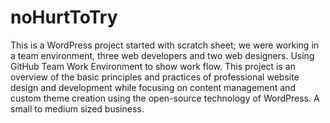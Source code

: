 # noHurtToTry

This is a WordPress project started with scratch sheet; we were working in a team environment, three web developers and two web designers.
Using GitHub Team Work Environment to show work flow. This project is an overview of the basic principles and practices of professional website design and development while focusing on content management and custom theme creation using the open-source technology of WordPress. A small to medium sized business.

